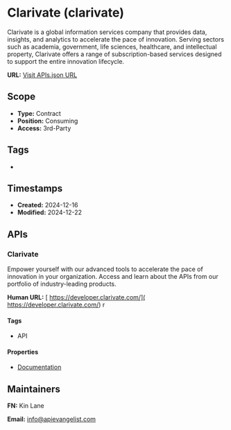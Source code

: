 # Clarivate (clarivate)
Clarivate is a global information services company that provides data, insights, and analytics to accelerate the pace of innovation. Serving sectors such as academia, government, life sciences, healthcare, and intellectual property, Clarivate offers a range of subscription-based services designed to support the entire innovation lifecycle.

**URL:** [Visit APIs.json URL](https://raw.githubusercontent.com/api-evangelist/clarivate/refs/heads/main/apis.yml)

## Scope

- **Type:** Contract 
- **Position:** Consuming 
- **Access:** 3rd-Party 

## Tags

- 

## Timestamps

- **Created:** 2024-12-16 
- **Modified:** 2024-12-22 

## APIs

### Clarivate
Empower yourself with our advanced tools to accelerate the pace of innovation in your organization. Access and learn about the APIs from our portfolio of industry-leading products. 

**Human URL:** [ https://developer.clarivate.com/]( https://developer.clarivate.com/)
r

#### Tags

- API

#### Properties

- [Documentation]( https://developer.clarivate.com/)

## Maintainers

**FN:** Kin Lane

**Email:** info@apievangelist.com

